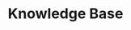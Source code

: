 ---
title: Knowledge Base
description: Knowledge Base
page_title: Knowledge Base
slug: knowledge_base
editable: false
isNew: true
position: 15
tags: fiddler, kb, knowledge, knowledge-base, tutorial
res_type: kb
---